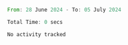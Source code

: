 <!--START_SECTION:waka-->

```rust
From: 28 June 2024 - To: 05 July 2024

Total Time: 0 secs

No activity tracked
```

<!--END_SECTION:waka-->
